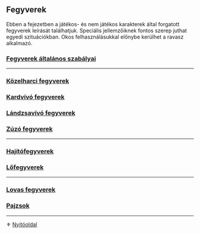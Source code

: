## Fegyverek

Ebben a fejezetben a játékos- és nem játékos karakterek által forgatott fegyverek leírását találhatjuk. Speciális jellemzőiknek fontos szerep juthat egyedi szituációkban. Okos felhasználásukkal előnybe kerülhet a ravasz alkalmazó.

### [Fegyverek általános szabályai](068_01_fegyverek_altalanos_szabalyai.md)

---
### [Közelharci fegyverek](068_02_kozelharci_fegyverek.md)

### [Kardvívó fegyverek](068_03_kardvivo_fegyverek.md)

### [Lándzsavívó fegyverek](068_04_landzsavivo_fegyverek.md)

### [Zúzó fegyverek](068_05_zuzo_fegyverek.md)

---
### [Hajítófegyverek](068_06_hajitofegyverek.md)

### [Lőfegyverek](068_07_lofegyverek.md)

---

### [Lovas fegyverek](068_08_lovas_fegyverek.md)
### [Pajzsok](068_09_pajzs_fegyverek.md)

---

⚜️ [Nyitóoldal](start.md#6-harcrendszer-%EF%B8%8F)
